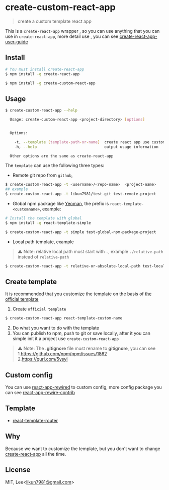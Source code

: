 # create-custom-react-app
> create a custom template react app

This is a `create-react-app` wrapper , so you can use anything that you can use in `create-react-app`, more detail use , you can see [create-react-app-user-guide](https://github.com/facebookincubator/create-react-app#user-guide)

## Install
```bash
# You must install create-react-app
$ npm install -g create-react-app

$ npm install -g create-custom-react-app
```

## Usage
```bash
$ create-custom-react-app --help

  Usage: create-custom-react-app <project-directory> [options]


  Options:

    -t, --template [template-path-or-name]  create react app use custom template
    -h, --help                              output usage information

  Other options are the same as create-react-app
```

The `template` can use the following three types:

* Remote git repo from `github`, 
```bash
$ create-custom-react-app -t <username>/<repo-name>  <project-name>
## example
$ create-custom-react-app -t likun7981/test-git test-remote-project
```

* Global npm package like [Yeoman](https://github.com/yeoman/yeoman), the prefix is `react-template-<customname>`, example:

```bash
# Install the template with global
$ npm install -g react-template-simple

$ create-custom-react-app -t simple test-global-npm-package-project
```

* Local path template, example
> ⚠️ Note: relative local path must start with `.`, example `./relative-path` instead of `relative-path` 

```bash
$ create-custom-react-app -t relative-or-absolute-local-path test-local-path-project
```
## Create template
It is recommended that you customize the template on the basis of [the official template](https://github.com/facebookincubator/create-react-app/tree/master/packages/react-scripts/template)
1. Create `official template`
```bash
$ create-custom-react-app react-template-custom-name
```
2. Do what you want to do with the template
3. You can publish to npm, push to git or save locally, after it you can simple init it a project use `create-custom-react-app`
> ⚠️ Note: The __.gitignore__ file must rename to __gitignore__, you can see  
1.https://github.com/npm/npm/issues/1862  
2.https://qurl.com/5ysyl

## Custom config  
You can use [react-app-rewired](https://github.com/timarney/react-app-rewired) to custom config,
more config package you can see [react-app-rewire-contrib](https://github.com/osdevisnot/react-app-rewire-contrib)

## Template
* [react-template-router](https://github.com/likun7981/react-template-router)

## Why
Because we want to customize the template, but you don't want to change [create-react-app](https://github.com/facebookincubator/create-react-app) all the time.


## License 

MIT, Lee<<likun7981@gmail.com>>
